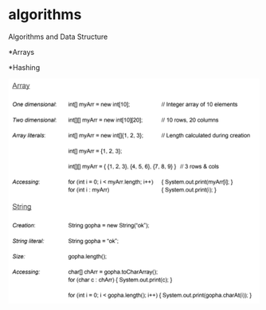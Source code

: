 # algorithms
Algorithms and Data Structure

*Arrays

*Hashing

![ezcv logo](https://github.com/Gilb007/algorithms/blob/main/pics/%D0%A1%D0%BD%D0%B8%D0%BC%D0%BE%D0%BA%20%D1%8D%D0%BA%D1%80%D0%B0%D0%BD%D0%B0%202023-03-12%20%D0%B2%2007.44.50.png)


